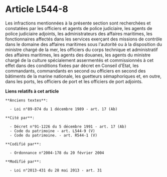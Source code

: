 # Article L544-8

Les infractions mentionnées à la présente section sont recherchées et constatées par les officiers et agents de police
judiciaire, les agents de police judiciaire adjoints, les administrateurs des affaires maritimes, les fonctionnaires affectés
dans les services exerçant des missions de contrôle dans le domaine des affaires maritimes sous l'autorité ou à la
disposition du ministre chargé de la mer, les officiers du corps technique et administratif des affaires maritimes, les
agents des douanes, les agents du ministre chargé de la culture spécialement assermentés et commissionnés à cet effet dans
des conditions fixées par décret en Conseil d'Etat, les commandants, commandants en second ou officiers en second des
bâtiments de la marine nationale, les guetteurs sémaphoriques et, en outre, dans les ports, les officiers de port et les
officiers de port adjoints.

**Liens relatifs à cet article**

	**Anciens textes**:

	  - Loi n°89-874 du 1 décembre 1989 - art. 17 (Ab)

	**Cité par**:

	  - Décret n°91-1226 du 5 décembre 1991 - art. 17 (Ab)
	  - Code du patrimoine - art. L544-9 (V)
	  - Code du patrimoine. - art. R544-1 (V)

	**Codifié par**:

	  - Ordonnance n°2004-178 du 20 février 2004

	**Modifié par**:

	  - Loi n°2013-431 du 28 mai 2013 - art. 31
